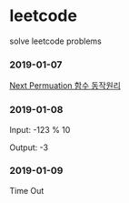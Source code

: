 # leetcode
solve leetcode problems

### 2019-01-07
[Next Permuation 함수 동작원리](http://blog.naver.com/PostView.nhn?blogId=chogahui05&logNo=221292809519)

### 2019-01-08

Input: -123 % 10 

Output: -3

### 2019-01-09

Time Out



